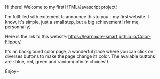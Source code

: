 Hi there! Welcome to my first HTML/Javascript project!

I'm fullfilled with exitement to announce this to you - my first website.
I know, it's simple, just a small step, but a big achievement! (for me, personnally)

Here is the link to this website: https://learnmore-smart.github.io/Color-Flipper/

It's an background color page, a wonderful place where you can click on diverses buttons to make the page change its color.
The available buttons are : blue, red, green and random(infinite choices!).

Enjoy~
